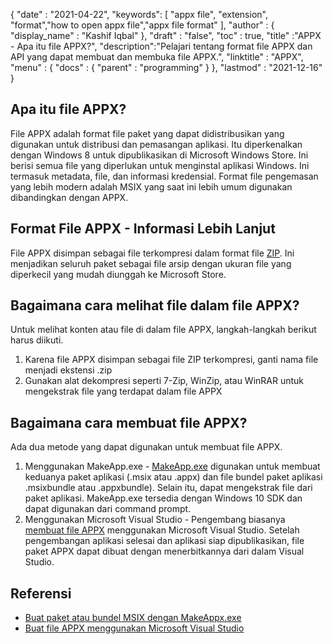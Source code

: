 {
  "date" : "2021-04-22",
  "keywords": [ "appx file", "extension", "format","how to open appx file","appx file format" ],
  "author" : {
    "display_name" : "Kashif Iqbal"
},
  "draft" : "false",
  "toc" : true,
  "title" :"APPX - Apa itu file APPX?",
  "description":"Pelajari tentang format file APPX dan API yang dapat membuat dan membuka file APPX.",
  "linktitle" : "APPX",
  "menu" : {
    "docs" : {
      "parent" : "programming"
}
},
  "lastmod" : "2021-12-16"
}

## Apa itu file APPX?

File APPX adalah format file paket yang dapat didistribusikan yang digunakan untuk distribusi dan pemasangan aplikasi. Itu diperkenalkan dengan Windows 8 untuk dipublikasikan di Microsoft Windows Store. Ini berisi semua file yang diperlukan untuk menginstal aplikasi Windows. Ini termasuk metadata, file, dan informasi kredensial. Format file pengemasan yang lebih modern adalah MSIX yang saat ini lebih umum digunakan dibandingkan dengan APPX.

## Format File APPX - Informasi Lebih Lanjut

File APPX disimpan sebagai file terkompresi dalam format file [ZIP](/id/compression/zip/). Ini menjadikan seluruh paket sebagai file arsip dengan ukuran file yang diperkecil yang mudah diunggah ke Microsoft Store.

## Bagaimana cara melihat file dalam file APPX?

Untuk melihat konten atau file di dalam file APPX, langkah-langkah berikut harus diikuti.

1. Karena file APPX disimpan sebagai file ZIP terkompresi, ganti nama file menjadi ekstensi .zip
1. Gunakan alat dekompresi seperti 7-Zip, WinZip, atau WinRAR untuk mengekstrak file yang terdapat dalam file APPX

## Bagaimana cara membuat file APPX?

Ada dua metode yang dapat digunakan untuk membuat file APPX.

1. Menggunakan MakeApp.exe - [MakeApp.exe](https://learn.microsoft.com/en-us/windows/msix/package/create-app-package-with-makeappx-tool) digunakan untuk membuat keduanya paket aplikasi (.msix atau .appx) dan file bundel paket aplikasi .msixbundle atau .appxbundle). Selain itu, dapat mengekstrak file dari paket aplikasi. MakeApp.exe tersedia dengan Windows 10 SDK dan dapat digunakan dari command prompt.
1. Menggunakan Microsoft Visual Studio - Pengembang biasanya [membuat file APPX](https://learn.microsoft.com/en-us/windows/msix/desktop/vs-package-overview) menggunakan Microsoft Visual Studio. Setelah pengembangan aplikasi selesai dan aplikasi siap dipublikasikan, file paket APPX dapat dibuat dengan menerbitkannya dari dalam Visual Studio.

## Referensi

* [Buat paket atau bundel MSIX dengan MakeAppx.exe](https://learn.microsoft.com/en-us/windows/msix/package/create-app-package-with-makeappx-tool)
* [Buat file APPX menggunakan Microsoft Visual Studio](https://learn.microsoft.com/en-us/windows/msix/desktop/vs-package-overview)

